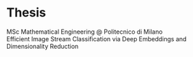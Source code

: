 # Thesis
MSc Mathematical Engineering @ Politecnico di Milano    
Efficient Image Stream Classification via Deep Embeddings and Dimensionality Reduction
